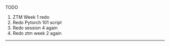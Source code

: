 TODO
1. ZTM Week 1 redo
2. Redo Pytorch 101 script
3. Redo session 4 again
4. Redo ztm week 2 again

---



